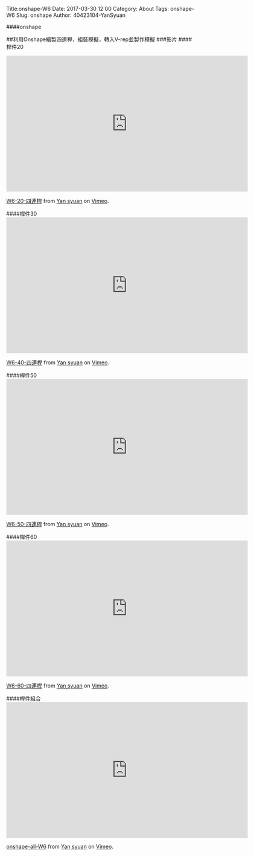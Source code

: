 Title:onshape-W6
Date: 2017-03-30 12:00
Category: About
Tags:  onshape-W6
Slug: onshape
Author: 40423104-YanSyuan


####onshape


<!-- PELICAN_END_SUMMARY -->
##利用Onshape繪製四連桿，組裝模擬，轉入V-rep並製作模擬
###影片
####桿件20
<iframe src="https://player.vimeo.com/video/210709563" width="640" height="360" frameborder="0" webkitallowfullscreen mozallowfullscreen allowfullscreen></iframe>
<p><a href="https://vimeo.com/210709563">W6-20-四連桿</a> from <a href="https://vimeo.com/user44900188">Yan syuan</a> on <a href="https://vimeo.com">Vimeo</a>.</p>
####桿件30
<iframe src="https://player.vimeo.com/video/210709572" width="640" height="360" frameborder="0" webkitallowfullscreen mozallowfullscreen allowfullscreen></iframe>
<p><a href="https://vimeo.com/210709572">W6-40-四連桿</a> from <a href="https://vimeo.com/user44900188">Yan syuan</a> on <a href="https://vimeo.com">Vimeo</a>.</p>
####桿件50
<iframe src="https://player.vimeo.com/video/210709757" width="640" height="360" frameborder="0" webkitallowfullscreen mozallowfullscreen allowfullscreen></iframe>
<p><a href="https://vimeo.com/210709757">W6-50-四連桿</a> from <a href="https://vimeo.com/user44900188">Yan syuan</a> on <a href="https://vimeo.com">Vimeo</a>.</p>
####桿件60
<iframe src="https://player.vimeo.com/video/210709915" width="640" height="360" frameborder="0" webkitallowfullscreen mozallowfullscreen allowfullscreen></iframe>
<p><a href="https://vimeo.com/210709915">W6-60-四連桿</a> from <a href="https://vimeo.com/user44900188">Yan syuan</a> on <a href="https://vimeo.com">Vimeo</a>.</p>
####桿件組合
<iframe src="https://player.vimeo.com/video/211774477" width="640" height="360" frameborder="0" webkitallowfullscreen mozallowfullscreen allowfullscreen></iframe>
<p><a href="https://vimeo.com/211774477">onshape-all-W6</a> from <a href="https://vimeo.com/user44900188">Yan syuan</a> on <a href="https://vimeo.com">Vimeo</a>.</p>

